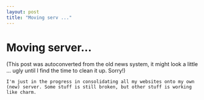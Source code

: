 ```yaml
---
layout: post
title: "Moving serv ..."
---
```

<h1>Moving server...</h1>
(This post was autoconverted from the old news system,
it might look a little ... ugly until I find the time
to clean it up.
Sorry!)

    I'm just in the progress in consolidating all my websites onto my own (new) server. Some stuff is still broken, but other stuff is working like charm.

